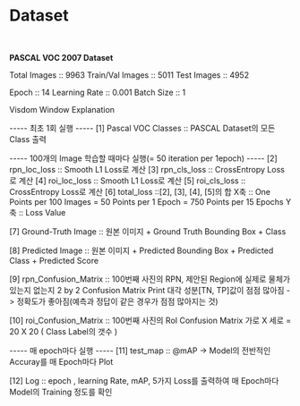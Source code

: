 # Dataset

​	

**PASCAL VOC 2007 Dataset**

Total Images :: 9963
Train/Val Images :: 5011
Test Images :: 4952

Epoch :: 14
Learning Rate :: 0.001
Batch Size :: 1



Visdom Window Explanation

----- 최초 1회 실행 -----
[1] Pascal VOC Classes :: PASCAL Dataset의 모든 Class 출력


----- 100개의 Image 학습할 때마다 실행(= 50 iteration per 1epoch)  -----
[2] rpn_loc_loss :: Smooth L1 Loss로 계산
[3] rpn_cls_loss :: CrossEntropy Loss로 계산
[4] roi_loc_loss :: Smooth L1 Loss로 계산
[5] roi_cls_loss :: CrossEntropy Loss로 계산
[6] total_loss ::[2], [3], [4], [5]의 합
      X축 :: One Points per 100 Images = 50 Points per 1 Epoch = 750 Points per 15 Epochs
      Y축 :: Loss Value

[7] Ground-Truth Image :: 원본 이미지 + Ground Truth Bounding Box + Class 

[8] Predicted Image :: 원본 이미지 + Predicted Bounding Box + Predicted Class + Predicted Score

[9] rpn_Confusion_Matrix :: 100번째 사진의 RPN, 제안된 Region에 실제로 물체가 있는지 없는지 2 by 2 Confusion Matrix Print
                                               대각 성분[TN, TP]값이 점점 많아짐 -> 정확도가 좋아짐(예측과 정답이 같은 경우가 점점 많아지는 것)

[10] roi_Confusion_Matrix :: 100번째 사진의 RoI Confusion Matrix
                                                 가로 X 세로 = 20 X 20 ( Class Label의 갯수 )


-----  매 epoch마다 실행  -----
[11] test_map :: @mAP -> Model의 전반적인 Accuray를 매 Epoch마다 Plot

[12] Log :: epoch , learning Rate, mAP, 5가지 Loss를 출력하여 매 Epoch마다 Model의 Training 정도를 확인
